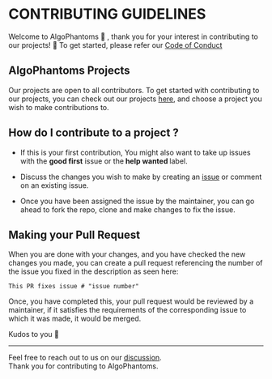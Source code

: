 # CONTRIBUTING GUIDELINES

Welcome to AlgoPhantoms :tada: , thank you for your interest in contributing to our projects! :balloon: To get started, please refer our [Code of Conduct](https://github.com/Algo-Phantoms/Algo-Phantoms-Frontend/blob/master/CODE_OF_CONDUCT.md)

## AlgoPhantoms Projects

Our projects are open to all contributors. To get started with contributing to our projects, you can check out our projects [here](https://github.com/Algo-Phantoms), and choose a project you wish to make contributions to.

## How do I contribute to a project ?

- If this is your first contribution, You might also want to take up issues with the <b>good first</b> issue or the<b> help wanted </b>label.

- Discuss the changes you wish to make by creating an [issue](https://github.com/Algo-Phantoms/Algo-Phantoms-Frontend/issues/new/choose) or comment on an existing issue.
- Once you have been assigned the issue by the maintainer, you can go ahead to fork the repo, clone and make changes to fix the issue. 

## Making your Pull Request

When you are done with your changes, and you have checked the new changes you made, you can create a pull request referencing the number of the issue you fixed in the description as seen here:
```
This PR fixes issue # "issue number"
```

Once, you have completed this, your pull request would be reviewed by a maintainer, if it satisfies the requirements of the corresponding issue to which it was made, it would be merged.

Kudos to you :balloon:

---

Feel free to reach out to us on our [discussion](https://github.com/Algo-Phantoms/Algo-Phantoms-Frontend/discussions). <br>
Thank you for contributing to AlgoPhantoms.
